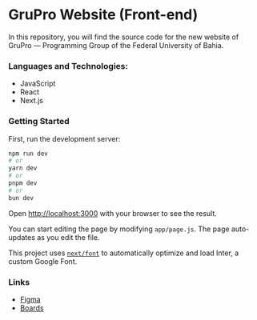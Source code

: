# GruPro Website (Front-end)
In this repository, you will find the source code for the new website of GruPro — Programming Group of the Federal University of Bahia.

### Languages and Technologies:
- JavaScript
- React
- Next.js

### Getting Started
First, run the development server:
```bash
npm run dev
# or
yarn dev
# or
pnpm dev
# or
bun dev
```
Open [http://localhost:3000](http://localhost:3000) with your browser to see the result.

You can start editing the page by modifying `app/page.js`. The page auto-updates as you edit the file.

This project uses [`next/font`](https://nextjs.org/docs/basic-features/font-optimization) to automatically optimize and load Inter, a custom Google Font.

### Links
- [Figma](https://www.figma.com/file/ri09ZVRdmfiNiApiwgAkoK/grupro?type=design&node-id=2-31&mode=design)
- [Boards](https://github.com/users/Danub2002/projects/2)
